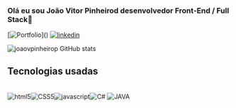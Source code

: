 ### Olá eu sou João Vitor Pinheirod desenvolvedor Front-End / Full Stack👋

[![Portfolio](https://img.shields.io/website?label=joaovpinheiros.com&style=for-the-badge&url=[https://joaovpinheiros.com](https://joaovpinheiros.com/))]()
[![linkedin](https://img.shields.io/badge/LinkedIn-0077B5?style=for-the-badge&logo=linkedin&logoColor=white)](https://www.linkedin.com/in/joao-vitor-pinheiro-711863188/)

![joaovpinheirop GitHub stats](https://github-readme-stats.vercel.app/api?username=joaovpinheirop&show_icons=true&theme=transparent)

## Tecnologias usadas

<div style="display: inline_block" ><br/>
<img align="center" alt="html5" src="https://img.shields.io/badge/HTML5-E34F26?style=for-the-badge&logo=html5&logoColor=white"><img align="center" alt="CSS5" src="https://img.shields.io/badge/HTML-239120?style=for-the-badge&logo=html5&logoColor=white"><img align="center" alt="javascript" src="https://img.shields.io/badge/JavaScript-F7DF1E?style=for-the-badge&logo=javascript&logoColor=black"><img align="center" alt="C#" src="https://img.shields.io/badge/C%23-239120?style=for-the-badge&logo=c-sharp&logoColor=white">
<img align="center" alt="JAVA" src="https://img.shields.io/badge/Java-ED8B00?style=for-the-badge&logo=openjdk&logoColor=white">

</div>
